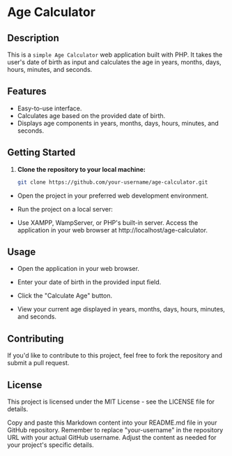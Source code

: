 # Age Calculator

## Description

This is a `simple Age Calculator` web application built with PHP. It takes the user's date of birth as input and calculates the age in years, months, days, hours, minutes, and seconds.

## Features

- Easy-to-use interface.
- Calculates age based on the provided date of birth.
- Displays age components in years, months, days, hours, minutes, and seconds.

## Getting Started

1. **Clone the repository to your local machine:**

   ```bash
   git clone https://github.com/your-username/age-calculator.git

 + Open the project in your preferred web development environment.

+ Run the project on a local server:

+ Use XAMPP, WampServer, or PHP's built-in server.
   Access the application in your web browser at http://localhost/age-calculator.

## Usage
- Open the application in your web browser.

- Enter your date of birth in the provided input field.

- Click the "Calculate Age" button.

- View your current age displayed in years, months, days, hours, minutes, and seconds.

## Contributing
If you'd like to contribute to this project, feel free to fork the repository and submit a pull request.

## License
This project is licensed under the MIT License - see the LICENSE file for details.

Copy and paste this Markdown content into your README.md file in your GitHub repository. Remember to replace "your-username" in the repository URL with your actual GitHub username. Adjust the content as needed for your project's specific details.
